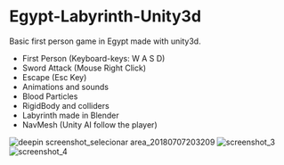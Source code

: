 # Egypt-Labyrinth-Unity3d

Basic first person game in Egypt made with unity3d. 

- First Person (Keyboard-keys: W A S D)  
- Sword Attack (Mouse Right Click) 
- Escape (Esc Key)
- Animations and sounds
- Blood Particles
- RigidBody and colliders
- Labyrinth made in Blender
- NavMesh (Unity AI follow the player)

![deepin screenshot_selecionar area_20180707203209](https://user-images.githubusercontent.com/21102697/42414228-2695a576-8220-11e8-852e-73ab1c5d2b62.png)
![screenshot_3](https://user-images.githubusercontent.com/21102697/42581627-23542fa6-8525-11e8-8628-780a3f8c7744.png)
![screenshot_4](https://user-images.githubusercontent.com/21102697/42581628-23aeb57a-8525-11e8-8159-554473112555.png)




